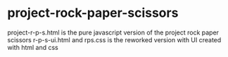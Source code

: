 # project-rock-paper-scissors
project-r-p-s.html is the pure javascript version of the project rock paper scissors
r-p-s-ui.html and rps.css is the reworked version with UI created with html and css
